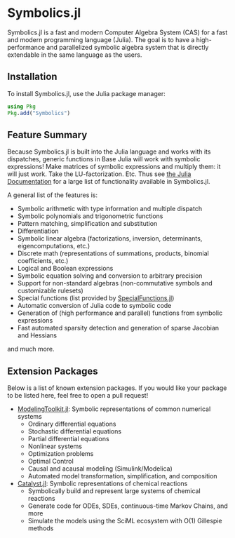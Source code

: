 # Symbolics.jl

Symbolics.jl is a fast and modern Computer Algebra System (CAS) for a fast and modern
programming language (Julia). The goal is to have a high-performance and parallelized
symbolic algebra system that is directly extendable in the same language as the users.

## Installation

To install Symbolics.jl, use the Julia package manager:

```julia
using Pkg
Pkg.add("Symbolics")
```

## Feature Summary

Because Symbolics.jl is built into the Julia language and works
with its dispatches, generic functions in Base Julia will work with symbolic
expressions! Make matrices of symbolic expressions and multiply them: it will
just work. Take the LU-factorization. Etc. Thus see
[the Julia Documentation](https://docs.julialang.org/en/v1/) for a large list
of functionality available in Symbolics.jl.

A general list of the features is:

- Symbolic arithmetic with type information and multiple dispatch
- Symbolic polynomials and trigonometric functions
- Pattern matching, simplification and substitution
- Differentiation
- Symbolic linear algebra (factorizations, inversion, determinants, eigencomputations, etc.)
- Discrete math (representations of summations, products, binomial coefficients, etc.)
- Logical and Boolean expressions
- Symbolic equation solving and conversion to arbitrary precision
- Support for non-standard algebras (non-commutative symbols and customizable rulesets)
- Special functions (list provided by [SpecialFunctions.jl](https://github.com/JuliaMath/SpecialFunctions.jl))
- Automatic conversion of Julia code to symbolic code
- Generation of (high performance and parallel) functions from symbolic expressions
- Fast automated sparsity detection and generation of sparse Jacobian and Hessians

and much more.

## Extension Packages

Below is a list of known extension packages. If you would like your package
to be listed here, feel free to open a pull request!

- [ModelingToolkit.jl](https://github.com/SciML/ModelingToolkit.jl): Symbolic representations of common numerical systems
    - Ordinary differential equations
    - Stochastic differential equations
    - Partial differential equations
    - Nonlinear systems
    - Optimization problems
    - Optimal Control
    - Causal and acausal modeling (Simulink/Modelica)
    - Automated model transformation, simplification, and composition
- [Catalyst.jl](https://github.com/SciML/Catalyst.jl): Symbolic representations of chemical reactions
    - Symbolically build and represent large systems of chemical reactions
    - Generate code for ODEs, SDEs, continuous-time Markov Chains, and more
    - Simulate the models using the SciML ecosystem with O(1) Gillespie methods
